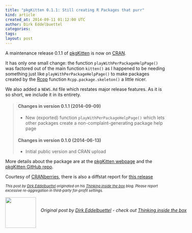 ```yaml
---
title: "pkgKitten 0.1.1: Still creating R Packages that purr"
kind: article
created_at: 2014-09-11 01:12:00 UTC
author: Dirk Eddelbuettel
categories: 
tags: 
layout: post
---
```

<p>A maintenance release 0.1.1 of <a href="http://dirk.eddelbuettel.com/code/pkgkitten.html">pkgKitten</a> is now on <a href="http://cran.r-project.org">CRAN</a>.</p>
<p>It has only one small change: the function <code>playWithPerPackageHelpPage()</code> was factored out of the main function <code>kitten()</code> as I happened to be needing something just like <code>playWithPerPackageHelpPage()</code> to make packages created by the <a href="http://dirk.eddelbuettel.com/code/rcpp.html">Rcpp</a> function <code>Rcpp.package.skeleton()</code> a little nicer.</p>
<p>We also added a <code>NEWS.Rd</code> file which restates major release features. As it is so short, we include it in its entirety.</p>
<blockquote>
<h4>
Changes in version 0.1.1 (2014-09-09)
</h4>
<ul>
    <li><p> 
New (exported) function <code>playWithPerPackageHelpPage()</code> which lets other packages create a non-complaint-generating package help page
</p> </li>
</ul>
 

<h4>
Changes in version 0.1.0 (2014-06-13)
</h4>
<ul>
    <li><p> 
Initial public version and CRAN upload
</p> </li>
</ul>
</blockquote>


<p>More details about the package are at the <a href="http://dirk.eddelbuettel.com/code/pkgkitten.html">pkgKitten webpage</a> and the <a href="https://github.com/eddelbuettel/pkgkitten">pkgKitten GitHub repo</a>.</p>
<p>Courtesy of <a href="http://dirk.eddelbuettel.com/cranberries/">CRANberries</a>, there is also a diffstat report for <a href="http://dirk.eddelbuettel.com/cranberries/2014/09/10#pkgKitten_0.1.1">this release</a></p>
<p style="font-size:80%; font-style:italic;">
This post by <a href="http://dirk.eddelbuettel.com">Dirk Eddelbuettel</a> originated on his <a href="http://dirk.eddelbuettel.com/blog/">Thinking inside the box</a> blog. Please report excessive re-aggregation in third-party for-profit settings.
<p></p><div class="author">
  <img src="" style="width: 96px; height: 96;">
  <span style="position: absolute; padding: 32px 15px;">
    <i>Original post by <a href="http://twitter.com/">Dirk Eddelbuettel</a> - check out <a href="http://dirk.eddelbuettel.com/blog">Thinking inside the box   </a></i>
  </span>
</div>
